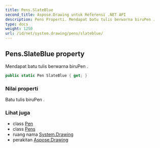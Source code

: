 ```yaml
---
title: Pens.SlateBlue
second_title: Aspose.Drawing untuk Referensi .NET API
description: Pens Properti. Mendapat batu tulis berwarna biruPen .
type: docs
weight: 1250
url: /id/net/system.drawing/pens/slateblue/
---
```

## Pens.SlateBlue property

Mendapat batu tulis berwarna biruPen .

```csharp
public static Pen SlateBlue { get; }
```

### Nilai properti

Batu tulis biruPen .

### Lihat juga

* class [Pen](../../pen/)
* class [Pens](../)
* ruang nama [System.Drawing](../../pens/)
* perakitan [Aspose.Drawing](../../../)


